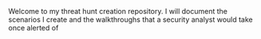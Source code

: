 Welcome to my threat hunt creation repository. I will document the scenarios I create and the walkthroughs that a security analyst would take once alerted of
